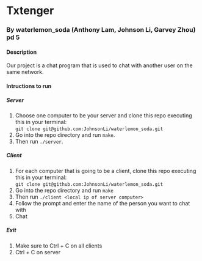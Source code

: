# Txtenger
### By waterlemon_soda (Anthony Lam, Johnson Li, Garvey Zhou) pd 5

#### Description
Our project is a chat program that is used to chat with another user on the same network. 

#### Intructions to run

##### Server
1) Choose one computer to be your server and clone this repo executing this in your terminal:  
`git clone git@github.com:JohnsonLi/waterlemon_soda.git`  
2) Go into the repo directory and run `make`.  
3) Then run `./server`.  

##### Client
1) For each computer that is going to be a client, clone this repo executing this in your terminal:  
`git clone git@github.com:JohnsonLi/waterlemon_soda.git`  
2) Go into the repo directory and run `make`  
3) Then run `./client <local ip of server computer>`  
4) Follow the prompt and enter the name of the person you want to chat with
5) Chat

##### Exit
1) Make sure to Ctrl + C on all clients
2) Ctrl + C on server


